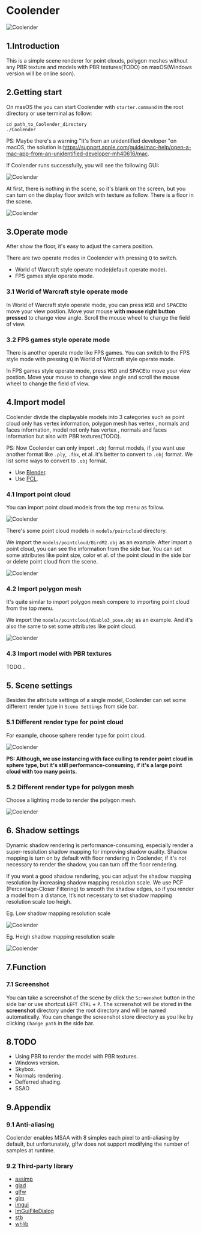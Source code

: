 # Coolender

![Coolender](img_temp/QQ20210312-174959.png)

## 1.Introduction

This is a simple scene renderer for point clouds, polygon meshes without any PBR texture and models with PBR textures(TODO) on maxOS(Windows version will be online soon).

## 2.Getting start

On masOS the you can start Coolender with `starter.command` in the root directory or use terminal as follow:

```shell
cd path_to_Coolender_directory
./Coolender
```

PS: Maybe there's a warning "It's from an unidentified developer "on macOS, the solution is:https://support.apple.com/guide/mac-help/open-a-mac-app-from-an-unidentified-developer-mh40616/mac.

If Coolender runs successfully, you will see the following GUI:

![Coolender](img_temp/QQ20210312-170006.png)

At first, there is nothing in the scene, so it's blank on the screen, but you can turn on the display floor switch with texture as follow. There is a floor in the scene.

![Coolender](img_temp/QQ20210312-170113.png)

## 3.Operate mode

After show the floor, it's easy to adjust the camera position. 

There are two operate modes in Coolender with pressing <kbd>Q</kbd> to switch.

* World of Warcraft style operate mode(default operate mode).
* FPS games style operate mode.

### 3.1 World of Warcraft style operate mode

In World of Warcraft style operate mode, you can press <kbd>W</kbd><kbd>S</kbd><kbd>D</kbd> and <kbd>SPACE</kbd>to move your view postion. Move your mouse **with mouse right button pressed** to change view angle. Scroll the mouse wheel to change the field of view.

### 3.2 FPS games style operate mode

There is another operate mode like FPS games. You can switch to the FPS style mode with pressing <kbd>Q</kbd> in World of Warcraft style operate mode.

In FPS games style operate mode, press <kbd>W</kbd><kbd>S</kbd><kbd>D</kbd> and <kbd>SPACE</kbd>to move your view postion. Move your mouse to change view angle and scroll the mouse wheel to change the field of view.

## 4.Import model

Coolender divide the displayable models into 3 categories such as point cloud only has vertex information, polygon mesh has vertex , normals and faces information, model not only has vertex , normals and faces information but also with PBR textures(TODO).

PS:  Now Coolender can only import `.obj` format models, if you want use another format like `.ply`, `.fbx`, et al. it's better to convert  to `.obj` format. We list some ways to convert to `.obj` format.

* Use [Blender](https://www.blender.org/download/).
* Use [PCL](https://github.com/PointCloudLibrary/pcl).

### 4.1 Import point cloud

You can import point cloud models from the top menu as follow.

![Coolender](img_temp/QQ20210312-172103.png)

There's some point cloud models in `models/pointcloud` directory.

We import the `models/pointcloud/BirdM2.obj` as an example. After import a point cloud, you can see the information from the side bar. You can set some attributes like point size, color et al. of the point cloud in the side bar or delete point cloud from the scene.

![Coolender](img_temp/QQ20210312-172738.png)

### 4.2 Import polygon mesh

It's quite similar to import polygon mesh compere to importing point cloud from the top menu.

We import the `models/pointcloud/diablo3_pose.obj` as an example. And it's also the same to set some attributes like point cloud.

![Coolender](img_temp/QQ20210312-180103.png)

### 4.3 Import model with PBR textures

TODO...

## 5. Scene settings

Besides the attribute settings of a single model, Coolender can set some different render type in `Scene Settings` from side bar. 

### 5.1  Different render type for point cloud

For example, choose sphere render type for point cloud.

![Coolender](img_temp/QQ20210312-204234.png)

**PS: Although, we use instancing with face culling to render point cloud in sphere type, but it's still performance-consuming, if it's a large point cloud with too many points.**

### 5.2  Different render type for polygon mesh

Choose a lighting mode to render the polygon mesh.

![Coolender](img_temp/QQ20210312-182249.png)

## 6. Shadow settings

Dynamic shadow rendering is performance-consuming, especially render a super-resolution shadow mapping for improving shadow quality. Shadow mapping is turn on by default with floor rendering in Coolender, if it's not necessary to render the shadow, you can turn off the floor rendering.

If you want a good shadow rendering, you can adjust the shadow mapping resolution by increasing shadow mapping resolution scale. We use PCF (Percentage-Closer Filtering) to smooth the shadow edges, so if you  render a model from a distance, It’s not necessary to set shadow mapping resolution scale too heigh. 

Eg. Low shadow mapping resolution scale

![Coolender](img_temp/QQ20210312-212418.png)

Eg. Heigh shadow mapping resolution scale

![Coolender](img_temp/QQ20210312-212452.png)

## 7.Function

### 7.1 Screenshot

You can take a screenshot of the scene by click the `Screenshot` button in the side bar or use shortcut `LEFT CTRL`  + `P`. The screenshot will be stored in the **screenshot** directory under the root directory and will be named automatically. You can change the screenshot store directory as you like by clicking `Change path` in the side bar.

## 8.TODO

* Using PBR to render the model with PBR textures.
* Windows version.
* Skybox.
* Normals rendering.
* Defferred shading.
* SSAO

## 9.Appendix

### 9.1 Anti-aliasing

Coolender enables MSAA with 8 simples each pixel to anti-aliasing by default, but unfortunately, glfw does not support modifying the number of samples at runtime.

### 9.2 Third-party library

* [assimp](https://github.com/assimp/assimp)
* [glad](https://github.com/Dav1dde/glad)
* [glfw](https://github.com/glfw/glfw)
* [glm](https://github.com/g-truc/glm)
* [imgui](https://github.com/ocornut/imgui)
* [ImGuiFileDialog](https://github.com/aiekick/ImGuiFileDialog)
* [stb](https://github.com/nothings/stb)
* [whlib](https://github.com/whwuhan/whlib)

